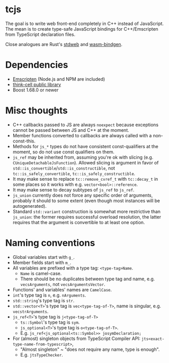 # tcjs

The goal is to write web front-end completely in C++ instead of JavaScript.
The mean is to create type-safe JavaScript bindings for C++/Emscripten from TypeScript declaration files.

Close analogues are Rust's [stdweb](https://github.com/koute/stdweb) and [wasm-bindgen](https://github.com/rustwasm/wasm-bindgen).

# Dependencies

* [Emscripten](https://emscripten.org/) (Node.js and NPM are included)
* [think-cell public library](https://github.com/think-cell/range)
* Boost 1.68.0 or newer

# Misc thoughts
* C++ callbacks passed to JS are always `noexpect` because exceptions cannot be passed between JS and C++ at the moment.
* Member functions converted to callbacks are always called with a non-const-this.
* Methods for `js_*` types do not have consistent const-qualifiers at the moment, so do not use const qualifiers on them.
* `js_ref` may be inherited from, assuming you're ok with slicing (e.g. `CUniqueDetachableJsFunction`).
  Allowed slicing is argument in favor of `std::is_convertible`/`std::is_constructible`, not
  `tc::is_safely_convertible`, `tc::is_safely_constructible`.
* It may make sense to replace `tc::remove_cvref_t` with `tc::decay_t` in some places so it works with e.g. `vector<bool>::reference`.
* It may make sense to decay subtypes of `js_ref` to `js_ref`.
* `js_union` currently does not force any specific order of arguments, probably it should to some extent
  (even though most instances will be autogenerated).
* Standard `std::variant` construction is somewhat more restrictive than `js_union`:
  the former requires successful overload resolution, the latter requires that the
  argument is convertible to at least one option.

# Naming conventions
* Global variables start with `g_`.
* Member fields start with `m_`.
* All variables are prefixed with a type tag: `<type-tag>Name`.
    * `Name` is camel-case.
    * There should be no duplicates between type tag and name, e.g. `vecsArguments`, not `vecsArgumentsVector`.
* Functions' and variables' names are `CamelCase`.
* `int`'s type tag is `n`, e.g. `nArguments`.
* `std::string`'s type tag is `str`.
* `std::vector<T>`'s type tag is `vec<type-tag-of-T>`, name is singular, e.g. `vecstrArguments`.
* `js_ref<T>`'s type tag is `j<type-tag-of-T>`
    * `ts::Symbol`'s type tag is `sym`.
    * `js_optional<T>`'s type tag is `o<type-tag-of-T>`.
    * E.g. `js_ref<js_optional<ts::Symbol>> josymDeclaration;`
* For (almost) singleton objects from TypeScript Compiler API: `jts<exact-type-name-from-typescript>`,
    * "Almost singleton" ~ "does not require any name, type is enough".
    * E.g. `jtsTypeChecker`.
